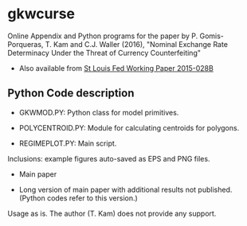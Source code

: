 gkwcurse
=========

Online Appendix and Python programs for the paper by P. Gomis-Porqueras, T. Kam and C.J. Waller (2016), "Nominal Exchange Rate Determinacy Under the Threat of Currency Counterfeiting"

* Also available from [St Louis Fed Working Paper 2015-028B](https://research.stlouisfed.org/wp/more/2015-028)

Python Code description
-----------------------

* GKWMOD.PY: Python class for model primitives.

* POLYCENTROID.PY: Module for calculating centroids for polygons.

* REGIMEPLOT.PY: Main script.

Inclusions: example figures auto-saved as EPS and PNG files.

* Main paper

* Long version of main paper with additional results not published. (Python codes refer to this version.)

Usage as is. The author (T. Kam) does not provide any support.
